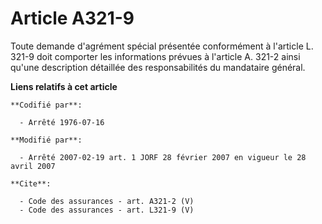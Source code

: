 # Article A321-9

Toute demande d'agrément spécial présentée conformément à l'article L. 321-9 doit comporter les informations prévues à
l'article A. 321-2 ainsi qu'une description détaillée des responsabilités du mandataire général.

**Liens relatifs à cet article**

	**Codifié par**:

	  - Arrêté 1976-07-16

	**Modifié par**:

	  - Arrêté 2007-02-19 art. 1 JORF 28 février 2007 en vigueur le 28 avril 2007

	**Cite**:

	  - Code des assurances - art. A321-2 (V)
	  - Code des assurances - art. L321-9 (V)
